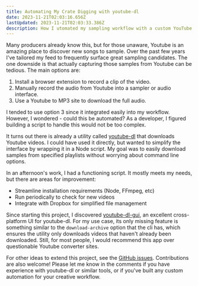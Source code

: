 ```yaml
---
title: Automating My Crate Digging with youtube-dl
date: 2023-11-21T02:03:16.656Z
lastUpdated: 2023-11-21T02:03:33.386Z
description: How I utomated my sampling workflow with a custom YouTube downloader script
---
```

Many producers already know this, but for those unaware, Youtube is an amazing place to discover new songs to sample. Over the past few years I've tailored my feed to frequently surface great sampling candidates. The one downside is that actually capturing those samples from Youtube can be tedious. The main options are:

1. Install a browser extension to record a clip of the video.
2. Manually record the audio from Youtube into a sampler or audio interface.
3. Use a Youtube to MP3 site to download the full audio.

I tended to use option 3 since it integrated easily into my workflow. However, I wondered - could this be automated? As a developer, I figured building a script to handle this would not be too complex. 

It turns out there is already a utility called [youtube-dl](https://github.com/ytdl-org/youtube-dl) that downloads Youtube videos. I could have used it directly, but wanted to simplify the interface by wrapping it in a Node script. My goal was to easily download samples from specified playlists without worrying about command line options.

In an afternoon's work, I had a functioning script. It mostly meets my needs, but there are areas for improvement:

* Streamline installation requirements (Node, FFmpeg, etc) 
* Run periodically to check for new videos
* Integrate with Dropbox for simplified file management

Since starting this project, I discovered [youtube-dl-gui](https://github.com/StefanLobbenmeier/youtube-dl-gui), an excellent cross-platform UI for youtube-dl. For my use case, its only missing feature is something similar to the `download-archive` option that the cli has, which ensures the utility only downloads videos that haven't already been downloaded. Still, for most people, I would recommend this app over questionable Youtube converter sites.

For other ideas to extend this project, see the [GitHub issues](https://github.com/omawhite/node-youtube-crate-digger/issues). Contributions are also welcome! Please let me know in the comments if you have experience with youtube-dl or similar tools, or if you've built any custom automation for your creative workflow.